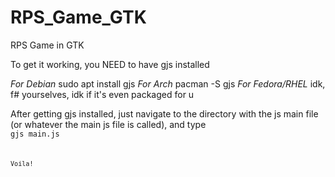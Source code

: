 # RPS_Game_GTK

RPS Game in GTK

To get it working, you NEED to have gjs installed

*For Debian* sudo apt install gjs
*For Arch*  pacman -S gjs
*For Fedora/RHEL* idk, f# yourselves, idk if it's even packaged for u

After getting gjs installed, just navigate to the directory with the js main file (or whatever the main js file is called), and type
<code> gjs main.js <code>

Voila!

